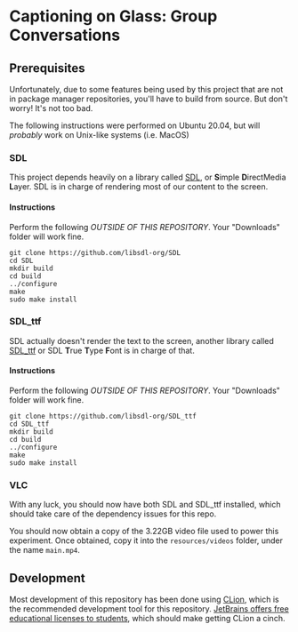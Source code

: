 # Captioning on Glass: Group Conversations

## Prerequisites

Unfortunately, due to some features being used by this project that are not in package manager repositories, you'll have
to build from source. But don't worry! It's not too bad.

The following instructions were performed on Ubuntu 20.04, but will _probably_ work on Unix-like systems (i.e. MacOS)

### SDL

This project depends heavily on a library called [SDL](https://libsdl.org), or **S**imple **D**irectMedia **L**ayer. SDL
is in charge of rendering most of our content to the screen.

#### Instructions

Perform the following _OUTSIDE OF THIS REPOSITORY_. Your "Downloads" folder will work fine.

```shell
git clone https://github.com/libsdl-org/SDL
cd SDL
mkdir build
cd build
../configure
make
sudo make install
```

### SDL_ttf

SDL actually doesn't render the text to the screen, another library
called [SDL_ttf](https://github.com/libsdl-org/SDL_ttf) or SDL **T**rue **T**ype **F**ont is in charge of that.

#### Instructions

Perform the following _OUTSIDE OF THIS REPOSITORY_. Your "Downloads" folder will work fine.

```shell
git clone https://github.com/libsdl-org/SDL_ttf
cd SDL_ttf
mkdir build
cd build
../configure
make
sudo make install
```

### VLC

With any luck, you should now have both SDL and SDL_ttf installed, which should take care of the dependency issues for
this repo.

You should now obtain a copy of the 3.22GB video file used to power this experiment. Once obtained, copy it into
the `resources/videos` folder, under the name `main.mp4`.

## Development

Most development of this repository has been done using [CLion](https://www.jetbrains.com/clion/), which is the
recommended development tool for this repository.
[JetBrains offers free educational licenses to students](https://www.jetbrains.com/community/education/#students), which
should make getting CLion a cinch.